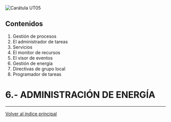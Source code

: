 ![Carátula UT05](imgs/caratula_ut05.png)

## Contenidos

1. Gestión de procesos
2. El administrador de tareas
3. Servicios
4. El monitor de recursos
5. El visor de eventos
6. Gestión de energía
7. Directivas de grupo local
8. Programador de tareas


# 6.- ADMINISTRACIÓN DE ENERGÍA


***
[Volver al índice principal](index_UT05.md)